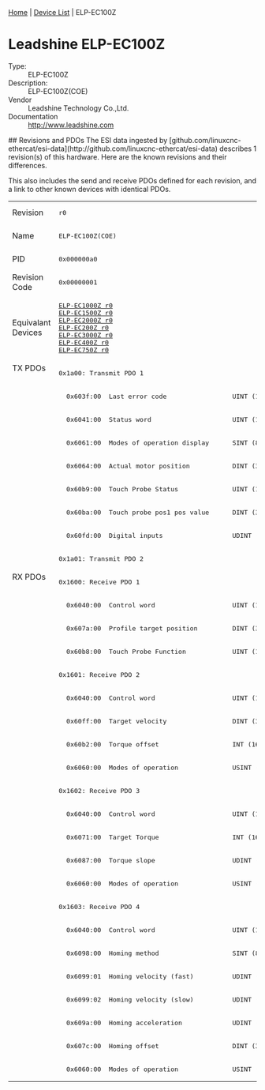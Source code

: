 <div class="nav"><a href="/esi-data">Home</a> | <a href="/esi-data/devices">Device List</a> | ELP-EC100Z</div>

#  Leadshine ELP-EC100Z

<dl>
  <dt>Type:</dt><dd>ELP-EC100Z</dd>
  <dt>Description:</dt><dd>ELP-EC100Z(COE)</dd>
  <dt>Vendor</dt><dd>Leadshine Technology Co.,Ltd.</dd>
  <dt>Documentation</dt><dd><a href="http://www.leadshine.com">http://www.leadshine.com</a></dd>
</dl>
## Revisions and PDOs
The ESI data ingested by [github.com/linuxcnc-ethercat/esi-data](http://github.com/linuxcnc-ethercat/esi-data) describes 1 revision(s) of this hardware.  Here are the known revisions and their differences.

This also includes the send and receive PDOs defined for each revision, and a link to other known devices with identical PDOs.

<table>
<tr >
<td class="first">Revision</td>
<td ><pre>r0</pre></td>
</tr>
<tr >
<td class="first">Name</td>
<td ><pre>ELP-EC100Z(COE)</pre></td>
</tr>
<tr >
<td class="first">PID</td>
<td ><pre>0x000000a0</pre></td>
</tr>
<tr >
<td class="first">Revision Code</td>
<td ><pre>0x00000001</pre></td>
</tr>
<tr >
<td class="first">Equivalant Devices</td>
<td ><pre><a href="ELP-EC1000Z">ELP-EC1000Z r0</a><br/><a href="ELP-EC1500Z">ELP-EC1500Z r0</a><br/><a href="ELP-EC2000Z">ELP-EC2000Z r0</a><br/><a href="ELP-EC200Z">ELP-EC200Z r0</a><br/><a href="ELP-EC3000Z">ELP-EC3000Z r0</a><br/><a href="ELP-EC400Z">ELP-EC400Z r0</a><br/><a href="ELP-EC750Z">ELP-EC750Z r0</a></pre></td>
</tr>
<tr class="txpdo pdosection">
<td class="first" rowspan=9 valign=top>TX PDOs</td>
<td><pre>0x1a00: Transmit PDO 1</pre></td>
<td></td>
</tr>
<tr class="txpdo">
<td ><pre>  0x603f:00  Last error code                 UINT (16 bits)</pre></td>
</tr>
<tr class="txpdo">
<td ><pre>  0x6041:00  Status word                     UINT (16 bits)</pre></td>
</tr>
<tr class="txpdo">
<td ><pre>  0x6061:00  Modes of operation display      SINT (8 bits)</pre></td>
</tr>
<tr class="txpdo">
<td ><pre>  0x6064:00  Actual motor position           DINT (32 bits)</pre></td>
</tr>
<tr class="txpdo">
<td ><pre>  0x60b9:00  Touch Probe Status              UINT (16 bits)</pre></td>
</tr>
<tr class="txpdo">
<td ><pre>  0x60ba:00  Touch probe pos1 pos value      DINT (32 bits)</pre></td>
</tr>
<tr class="txpdo">
<td ><pre>  0x60fd:00  Digital inputs                  UDINT (32 bits)</pre></td>
</tr>
<tr class="txpdo pdosection">
<td ><pre>0x1a01: Transmit PDO 2</pre></td>
</tr>
<tr class="rxpdo pdosection">
<td class="first" rowspan=22 valign=top>RX PDOs</td>
<td><pre>0x1600: Receive PDO 1</pre></td>
<td></td>
</tr>
<tr class="rxpdo">
<td ><pre>  0x6040:00  Control word                    UINT (16 bits)</pre></td>
</tr>
<tr class="rxpdo">
<td ><pre>  0x607a:00  Profile target position         DINT (32 bits)</pre></td>
</tr>
<tr class="rxpdo">
<td ><pre>  0x60b8:00  Touch Probe Function            UINT (16 bits)</pre></td>
</tr>
<tr class="rxpdo pdosection">
<td ><pre>0x1601: Receive PDO 2</pre></td>
</tr>
<tr class="rxpdo">
<td ><pre>  0x6040:00  Control word                    UINT (16 bits)</pre></td>
</tr>
<tr class="rxpdo">
<td ><pre>  0x60ff:00  Target velocity                 DINT (32 bits)</pre></td>
</tr>
<tr class="rxpdo">
<td ><pre>  0x60b2:00  Torque offset                   INT (16 bits)</pre></td>
</tr>
<tr class="rxpdo">
<td ><pre>  0x6060:00  Modes of operation              USINT (8 bits)</pre></td>
</tr>
<tr class="rxpdo pdosection">
<td ><pre>0x1602: Receive PDO 3</pre></td>
</tr>
<tr class="rxpdo">
<td ><pre>  0x6040:00  Control word                    UINT (16 bits)</pre></td>
</tr>
<tr class="rxpdo">
<td ><pre>  0x6071:00  Target Torque                   INT (16 bits)</pre></td>
</tr>
<tr class="rxpdo">
<td ><pre>  0x6087:00  Torque slope                    UDINT (32 bits)</pre></td>
</tr>
<tr class="rxpdo">
<td ><pre>  0x6060:00  Modes of operation              USINT (8 bits)</pre></td>
</tr>
<tr class="rxpdo pdosection">
<td ><pre>0x1603: Receive PDO 4</pre></td>
</tr>
<tr class="rxpdo">
<td ><pre>  0x6040:00  Control word                    UINT (16 bits)</pre></td>
</tr>
<tr class="rxpdo">
<td ><pre>  0x6098:00  Homing method                   SINT (8 bits)</pre></td>
</tr>
<tr class="rxpdo">
<td ><pre>  0x6099:01  Homing velocity (fast)          UDINT (32 bits)</pre></td>
</tr>
<tr class="rxpdo">
<td ><pre>  0x6099:02  Homing velocity (slow)          UDINT (32 bits)</pre></td>
</tr>
<tr class="rxpdo">
<td ><pre>  0x609a:00  Homing acceleration             UDINT (32 bits)</pre></td>
</tr>
<tr class="rxpdo">
<td ><pre>  0x607c:00  Homing offset                   DINT (32 bits)</pre></td>
</tr>
<tr class="rxpdo">
<td ><pre>  0x6060:00  Modes of operation              USINT (8 bits)</pre></td>
</tr>
</table>
